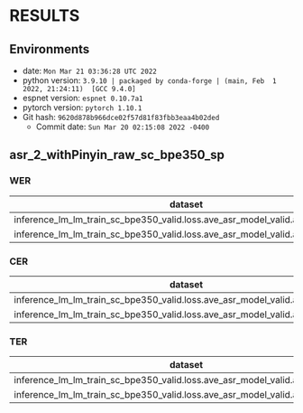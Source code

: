 <!-- Generated by scripts/utils/show_asr_result.sh -->
# RESULTS
## Environments
- date: `Mon Mar 21 03:36:28 UTC 2022`
- python version: `3.9.10 | packaged by conda-forge | (main, Feb  1 2022, 21:24:11)  [GCC 9.4.0]`
- espnet version: `espnet 0.10.7a1`
- pytorch version: `pytorch 1.10.1`
- Git hash: `9620d878b966dce02f57d81f83fbb3eaa4b02ded`
  - Commit date: `Sun Mar 20 02:15:08 2022 -0400`

## asr_2_withPinyin_raw_sc_bpe350_sp
### WER

|dataset|Snt|Wrd|Corr|Sub|Del|Ins|Err|S.Err|
|---|---|---|---|---|---|---|---|---|
|inference_lm_lm_train_sc_bpe350_valid.loss.ave_asr_model_valid.acc.ave/dev_sc|583|7210|82.2|15.4|2.3|0.3|18.1|82.2|
|inference_lm_lm_train_sc_bpe350_valid.loss.ave_asr_model_valid.acc.ave/test_sc|586|6991|82.8|14.7|2.5|0.4|17.5|82.1|

### CER

|dataset|Snt|Wrd|Corr|Sub|Del|Ins|Err|S.Err|
|---|---|---|---|---|---|---|---|---|
|inference_lm_lm_train_sc_bpe350_valid.loss.ave_asr_model_valid.acc.ave/dev_sc|583|28129|92.9|3.3|3.7|1.6|8.7|82.2|
|inference_lm_lm_train_sc_bpe350_valid.loss.ave_asr_model_valid.acc.ave/test_sc|586|27164|93.0|3.2|3.8|1.7|8.7|82.1|

### TER

|dataset|Snt|Wrd|Corr|Sub|Del|Ins|Err|S.Err|
|---|---|---|---|---|---|---|---|---|
|inference_lm_lm_train_sc_bpe350_valid.loss.ave_asr_model_valid.acc.ave/dev_sc|583|7358|81.9|14.9|3.2|0.6|18.7|82.2|
|inference_lm_lm_train_sc_bpe350_valid.loss.ave_asr_model_valid.acc.ave/test_sc|586|7142|82.2|14.3|3.6|0.6|18.4|82.1|

